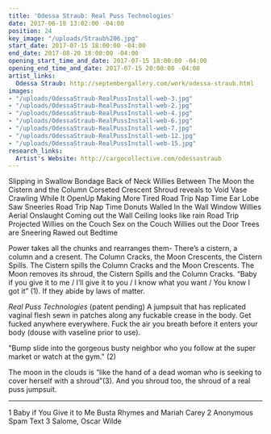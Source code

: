 ```yaml
---
title: 'Odessa Straub: Real Puss Technologies'
date: 2017-06-18 13:02:00 -04:00
position: 24
key_image: "/uploads/Straub%206.jpg"
start_date: 2017-07-15 18:00:00 -04:00
end_date: 2017-08-20 18:00:00 -04:00
opening_start_time_and_date: 2017-07-15 18:00:00 -04:00
opening_end_time_and_date: 2017-07-15 20:00:00 -04:00
artist_links:
  Odessa Straub: http://septembergallery.com/work/odessa-straub.html
images:
- "/uploads/OdessaStraub-RealPussInstall-web-3.jpg"
- "/uploads/OdessaStraub-RealPussInstall-web-2.jpg"
- "/uploads/OdessaStraub-RealPussInstall-web-4.jpg"
- "/uploads/OdessaStraub-RealPussInstall-web-6.jpg"
- "/uploads/OdessaStraub-RealPussInstall-web-7.jpg"
- "/uploads/OdessaStraub-RealPussInstall-web-12.jpg"
- "/uploads/OdessaStraub-RealPussInstall-web-15.jpg"
research_links:
  Artist's Website: http://cargocollective.com/odessastraub
---
```


Slipping in Swallow Bondage
Back of Neck Willies
Between The Moon the Cistern and the Column
Corseted Crescent
Shroud reveals to Void Vase
Crawling While It OpenUp
Making More Tired
Road Trip Nap Time Ear Lobe
Saw Sneeries
Road Trip Nap Time Donuts
Walled In the Wall
Window Willies
Aerial Onslaught
Coming out the Wall
Ceiling looks like rain
Road Trip Projected
Willies on the Couch
Sex on the Couch
Willies out the Door
Trees are Sneering
Rawed out Bedtime

Power takes all the chunks and rearranges them- There’s a cistern, a column and a cresent. The Column Cracks, the Moon Crescents, the Cistern Spills. The Cistern spills the Column Cracks and the Moon Crescents. The Moon removes its shroud, the Cistern Spills and the Column Cracks. “Baby if you give it to me / I’ll give it to you / I know what you want / You know I got it” (1). If they abide by laws of matter.

*Real Puss Technologies* (patent pending) A jumpsuit that has replicated vaginal flesh sewn in patches along any fuckable crease in the body. Get fucked anywhere everywhere. Fuck the air you breath before it enters your body (douse with vaseline prior to use).

"Bump slide into the gorgeous busty neighbor who you follow at the super market or watch at the gym." (2)

The moon in the clouds is “like the hand of a dead woman who is seeking to cover herself with a shroud”(3). And you shroud too, the shroud of a real puss jumpsuit. 
____________
1 Baby if You Give it to Me Busta Rhymes and Mariah Carey 
2 Anonymous Spam Text
3 Salome, Oscar Wilde